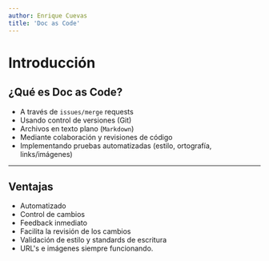 ```yaml
---
author: Enrique Cuevas
title: 'Doc as Code'
---
```


# Introducción

## ¿Qué es Doc as Code?

* A través de `issues/merge` requests
* Usando control de versiones (Git)
* Archivos en texto plano (`Markdown`)
* Mediante colaboración y revisiones de código
* Implementando pruebas automatizadas (estilo, ortografía, links/imágenes)

---

## Ventajas

* Automatizado
* Control de cambios
* Feedback inmediato
* Facilita la revisión de los cambios
* Validación de estilo y standards de escritura
* URL's e imágenes siempre funcionando.
